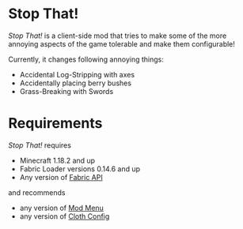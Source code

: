 # Stop That!
*Stop That!* is a client-side mod that tries to make some of the more annoying aspects of the game tolerable and make them configurable!

Currently, it changes following annoying things:
- Accidental Log-Stripping with axes
- Accidentally placing berry bushes
- Grass-Breaking with Swords

# Requirements
*Stop That!* requires
- Minecraft 1.18.2 and up
- Fabric Loader versions 0.14.6 and up
- Any version of [Fabric API](https://www.curseforge.com/minecraft/mc-mods/fabric-api)

and recommends
- any version of [Mod Menu](https://www.curseforge.com/minecraft/mc-mods/modmenu)
- any version of [Cloth Config](https://www.curseforge.com/minecraft/mc-mods/cloth-config)
